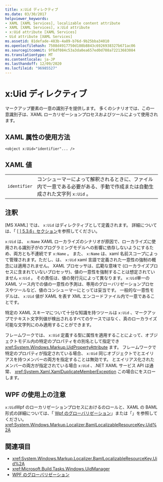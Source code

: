 ```yaml
---
title: x:Uid ディレクティブ
ms.date: 03/30/2017
helpviewer_keywords:
- XAML [XAML Services], localizable content attribute
- XAML [XAML Services], x:Uid attribute
- x:Uid attribute [XAML Services]
- Uid attribute [XAML Services]
ms.assetid: 81defade-483b-4a89-b76d-9b25bba34010
ms.openlocfilehash: 7508d4917750d108b8843c6926938327b671ac06
ms.sourcegitcommit: 9f6df084c53a3da0ea657ed0d708a72213683084
ms.translationtype: MT
ms.contentlocale: ja-JP
ms.lasthandoff: 12/09/2020
ms.locfileid: "96985527"
---
```

# <a name="xuid-directive"></a>x:Uid ディレクティブ

マークアップ要素の一意の識別子を提供します。 多くのシナリオでは、この一意識別子は、XAML ローカリゼーションプロセスおよびツールによって使用されます。

## <a name="xaml-attribute-usage"></a>XAML 属性の使用方法

```xaml
<object x:Uid="identifier"... />
```

## <a name="xaml-values"></a>XAML 値

|||
|-|-|
|`identifier`|コンシューマーによって解釈されるときに、ファイル内で一意である必要がある、手動で作成または自動生成された文字列 `x:Uid` 。|

## <a name="remarks"></a>注釈

[MS XAML] では、 `x:Uid` はディレクティブとして定義されます。 詳細については、「 [ \[ \] 5.3.6」セクション](/previous-versions/msp-n-p/ff650760(v=pandp.10))を参照してください。

`x:Uid` は、 `x:Name` XAML ローカライズのシナリオが原因で、ローカライズに使用される識別子がのプログラミングモデルへの影響に依存しないようにするため、両方とも不連続です `x:Name` 。 また、 `x:Name` は、xaml 名前スコープによって管理されます。ただし、は、 `x:Uid` xaml 言語で定義された一意性の強制の概念には適用されません。 XAML プロセッサは、広範な意味で (ローカライズプロセスに含まれていないプロセッサ)、値の一意性を強制することは想定されていません `x:Uid` 。 その責任は、値の発行元によって異なります。 `x:Uid`単一の XAML ソース内での値の一意性の予測は、専用のグローバリゼーションプロセスやツールなど、値のコンシューマーにとっては妥当です。 一般的な一意性モデルは、 `x:Uid` 値が XAML を表す XML エンコードファイル内で一意であることです。

特定の XAML スキーマについて十分な知識を持つツールは `x:Uid` 、マークアップでテキスト文字列値が検出されるすべてのケースではなく、真のローカライズ可能な文字列にのみ適用することができます。

フレームワークでは、 `x:Uid` 定義する型に属性を適用することによって、オブジェクトモデル内の特定のプロパティをの別名として指定でき <xref:System.Windows.Markup.UidPropertyAttribute> ます。 フレームワークで特定のプロパティが指定されている場合、 `x:Uid` 同じオブジェクトでとエイリアスを持つメンバーの両方を指定することは無効です。 とエイリアス化されたメンバーの両方が指定されている場合 `x:Uid` 、.NET XAML サービス API は通常、 <xref:System.Xaml.XamlDuplicateMemberException> この場合にをスローします。

## <a name="wpf-usage-notes"></a>WPF の使用上の注意

`x:Uid`Wpf のローカリゼーションプロセスにおけるのロールと、XAML の BAML 形式の詳細については、「 [Wpf のグローバリゼーション](../framework/wpf/advanced/globalization-for-wpf.md)」または「」を参照してください。<xref:System.Windows.Markup.Localizer.BamlLocalizableResourceKey.Uid%2A>

## <a name="see-also"></a>関連項目

- <xref:System.Windows.Markup.Localizer.BamlLocalizableResourceKey.Uid%2A>
- <xref:Microsoft.Build.Tasks.Windows.UidManager>
- [WPF のグローバリゼーション](../framework/wpf/advanced/globalization-for-wpf.md)
